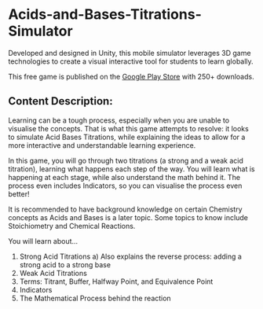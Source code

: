 # Acids-and-Bases-Titrations-Simulator

Developed and designed in Unity, this mobile simulator leverages 3D game technologies to create a visual interactive tool for students to learn globally.

This free game is published on the [Google Play Store](https://play.google.com/store/apps/details?id=com.DefaultCompany.AcidsandBases&pcampaignid=web_share) with 250+ downloads.


## Content Description: 

Learning can be a tough process, especially when you are unable to visualise the concepts. That is what this game attempts to resolve: it looks to simulate Acid Bases Titrations, while explaining the ideas to allow for a more interactive and understandable learning experience.

In this game, you will go through two titrations (a strong and a weak acid titration), learning what happens each step of the way. You will learn what is happening at each stage, while also understand the math behind it. The process even includes Indicators, so you can visualise the process even better!

It is recommended to have background knowledge on certain Chemistry concepts as Acids and Bases is a later topic. Some topics to know include Stoichiometry and Chemical Reactions.

You will learn about...
1. Strong Acid Titrations
a) Also explains the reverse process: adding a strong acid to a strong base
2. Weak Acid Titrations
3. Terms: Titrant, Buffer, Halfway Point, and Equivalence Point
4. Indicators
4. The Mathematical Process behind the reaction

